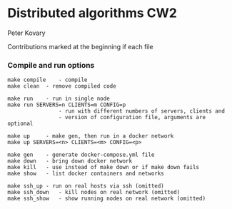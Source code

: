 
# Distributed algorithms CW2
Peter Kovary

Contributions marked at the beginning if each file

### Compile and run options
```
make compile	- compile
make clean	- remove compiled code

make run	- run in single node 
make run SERVERS=n CLIENTS=m CONFIG=p
                - run with different numbers of servers, clients and 
                - version of configuration file, arguments are optional

make up		- make gen, then run in a docker network 
make up SERVERS=<n> CLIENTS=<m> CONFIG=<p> 

make gen	- generate docker-compose.yml file
make down	- bring down docker network
make kill	- use instead of make down or if make down fails
make show	- list docker containers and networks

make ssh_up	- run on real hosts via ssh (omitted) 
make ssh_down	- kill nodes on real network (omitted)
make ssh_show	- show running nodes on real network (omitted)
```

